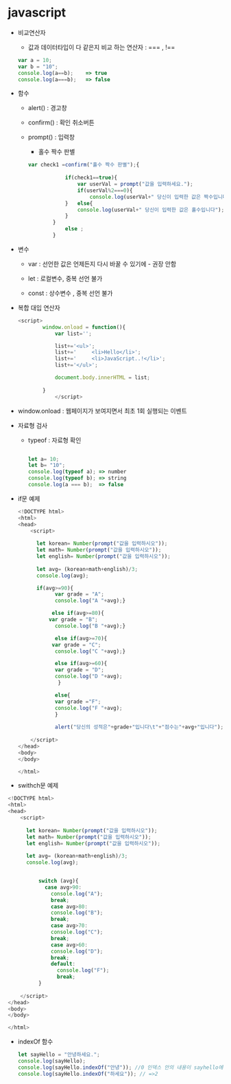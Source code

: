 # javascript

- 비교연산자

  - 값과 데이터타입이 다 같은지 비교 하는 연산자 : === , !==

  ```javascript
  var a = 10;
  var b = "10";
  console.log(a==b);    => true
  console.log(a===b);   => false
  ```

  

- 함수

  - alert() : 경고창

  - confirm() : 확인 취소버튼

  - prompt() : 입력창

    - 홀수 짝수 판별

    ```javascript
    var check1 =confirm("홀수 짝수 판별");{
                
                if(check1==true){
                    var userVal = prompt("값을 입력하세요.");
                    if(userVal%2===0){
                        console.log(userVal+" 당신이 입력한 값은 짝수입니다");
                }   else{
                    console.log(userVal+" 당신이 입력한 값은 홀수입니다");
                }
            }
                else ;
            }
    ```

    

- 변수

  - var : 선언한 값은 언제든지 다시 바꿀 수 있기에  - 권장 안함

    

  - let : 로컬변수, 중복 선언 불가

  - const  :  상수변수 , 중복 선언 불가



- 복합 대입 연산자

  ```javascript
  <script>
          window.onload = function(){
              var list='';
  
              list+='<ul>';
              list+='     <li>Hello</li>';
              list+='     <li>JavaScript..!</li>';
              list+='</ul>';
  
              document.body.innerHTML = list;
              
          }
              </script>
  ```

- window.onload : 웹페이지가 보여지면서 최초 1회 실행되는 이벤트



- 자료형 검사

  - typeof : 자료형 확인

    ```javascript
    
    let a= 10;
    let b= "10";
    console.log(typeof a); => number
    console.log(typeof b); => string
    console.log(a === b);  => false
    ```

- if문 예제

  ```javascript
  <!DOCTYPE html>
  <html>
  <head>
      <script>
        
        let korean= Number(prompt("값을 입력하시오"));
        let math= Number(prompt("값을 입력하시오"));
        let english= Number(prompt("값을 입력하시오"));
    
        let avg= (korean+math+english)/3;
        console.log(avg);
  
        if(avg>=90){
              var grade = "A";
              console.log("A "+avg);}
  
             else if(avg>=80){
            var grade = "B";
              console.log("B "+avg);}
  
              else if(avg>=70){
             var grade = "C";
              console.log("C "+avg);}
  
              else if(avg>=60){
              var grade = "D";
              console.log("D "+avg);
               }
  
              else{
              var grade ="F";
              console.log("F "+avg);
              }
              
              alert("당신의 성적은"+grade+"입니다\t"+"점수는"+avg+"입니다");
        
      </script>
  </head>
  <body>
  </body>
  
  </html>
  ```

- swithch문 예제

```javascript
<!DOCTYPE html>
<html>
<head>
    <script>
      
      let korean= Number(prompt("값을 입력하시오"));
      let math= Number(prompt("값을 입력하시오"));
      let english= Number(prompt("값을 입력하시오"));
  
      let avg= (korean+math+english)/3;
      console.log(avg);


          switch (avg){
            case avg>90:
              console.log("A");
              break;
              case avg>80:
              console.log("B");
              break;
              case avg>70:
              console.log("C");
              break;
              case avg>60:
              console.log("D");
              break;
              default:
                console.log("F");
                break;
          }
      
    </script>
</head>
<body>
</body>

</html>
```



- indexOf 함수

  ```javascript
  let sayHello = "안녕하세요.";
  console.log(sayHello);
  console.log(sayHello.indexOf("안녕")); //0 인덱스 안의 내용이 sayhello에 몇 번째에 위치에 있는지 알려줌
  console.log(sayHello.indexOf("하세요")); // =>2
  ```

  